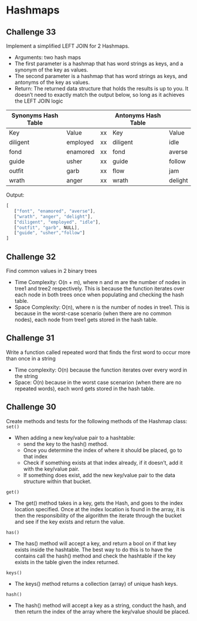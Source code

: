 # Hashmaps

## Challenge 33

Implement a simplified LEFT JOIN for 2 Hashmaps.
- Arguments: two hash maps
- The first parameter is a hashmap that has word strings as keys, and a synonym of the key as values.
- The second parameter is a hashmap that has word strings as keys, and antonyms of the key as values.
- Return: The returned data structure that holds the results is up to you. It doesn’t need to exactly match the output below, so long as it achieves the LEFT JOIN logic

Synonyms Hash Table |   |   | Antonyms Hash Table |   |
---------------------|---|---|---------------------|---|
Key                 | Value | xx  | Key               | Value |
diligent            | employed | xx  | diligent         | idle |
fond                | enamored | xx  | fond             | averse |
guide               | usher | xx  | guide             | follow |
outfit              | garb | xx  | flow              | jam |
wrath               | anger | xx  | wrath             | delight |

Output:
```javascript
[
   ["font", "enamored", "averse"],
   ["wrath", "anger", "delight"],
   ["diligent", "employed", "idle"],
   ["outfit", "garb", NULL],
   ["guide", "usher","follow"]
]
```


## Challenge 32
Find common values in 2 binary trees
- Time Complexity: O(n + m), where n and m are the number of nodes in tree1 and tree2 respectively. This is because the function iterates over each node in both trees once when populating and checking the hash table.
- Space Complexity: O(n), where n is the number of nodes in tree1. This is because in the worst-case scenario (when there are no common nodes), each node from tree1 gets stored in the hash table.

## Challenge 31
Write a function called repeated word that finds the first word to occur more than once in a string
- Time complexity: O(n) because the function iterates over every word in the string
- Space: O(n) because in the worst case scenarion (when there are no repeated words), each word gets stored in the hash table.



## Challenge 30
Create methods and tests for the following methods of the Hashmap class:
`set()`
- When adding a new key/value pair to a hashtable:
  - send the key to the hash() method.
  - Once you determine the index of where it should be placed, go to that index
  - Check if something exists at that index already, if it doesn’t, add it with the key/value pair.
  - If something does exist, add the new key/value pair to the data structure within that bucket.

`get()`
- The get() method takes in a key, gets the Hash, and goes to the index location specified. Once at the index location is found in the array, it is then the responsibility of the algorithm the iterate through the bucket and see if the key exists and return the value.

`has()`
- The has() method will accept a key, and return a bool on if that key exists inside the hashtable. The best way to do this is to have the contains call the hash() method and check the hashtable if the key exists in the table given the index returned.

`keys()`
- The keys() method returns a collection (array) of unique hash keys.

`hash()`
- The hash() method will accept a key as a string, conduct the hash, and then return the index of the array where the key/value should be placed.

